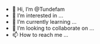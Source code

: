 - 👋 Hi, I’m @Tundefam
- 👀 I’m interested in ...
- 🌱 I’m currently learning ...
- 💞️ I’m looking to collaborate on ...
- 📫 How to reach me ...

<!---
Tundefam/Tundefam is a ✨ special ✨ repository because its `README.md` (this file) appears on your GitHub profile.
You can click the Preview link to take a look at your changes.
--->
